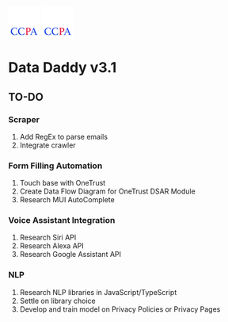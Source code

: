 <img src="datadaddy/src/assets/img/DataDaddyLogo.png" width="64"/>
<img src="datadaddy/src/assets/img/DataDaddyLogo.png" width="64"/>

# Data Daddy v3.1

## TO-DO

### Scraper
1. Add RegEx to parse emails
2. Integrate crawler

### Form Filling Automation
1. Touch base with OneTrust
2. Create Data Flow Diagram for OneTrust DSAR Module
3. Research MUI AutoComplete

### Voice Assistant Integration
1. Research Siri API
2. Research Alexa API
3. Research Google Assistant API

### NLP
1. Research NLP libraries in JavaScript/TypeScript
2. Settle on library choice
3. Develop and train model on Privacy Policies or Privacy Pages